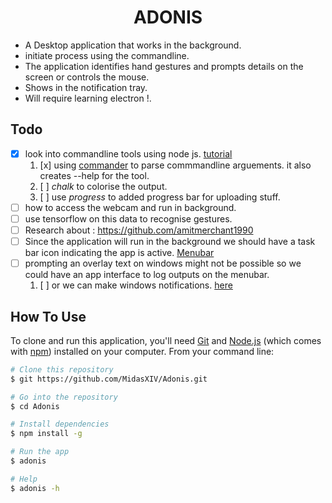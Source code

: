 <h1 align="center">ADONIS</h1>

* A Desktop application that works in the background.
* initiate process using the commandline.
* The application identifies hand gestures and prompts details on the screen or controls the mouse.
* Shows in the notification tray.
* Will require learning electron !.

## Todo
- [x] look into commandline tools using node js. [tutorial](https://developer.atlassian.com/blog/2015/11/scripting-with-node/)
   1. [x] using [commander](https://www.npmjs.com/package/commander) to parse commmandline arguements. it also creates --help for the tool.
   2. [ ] *chalk* to colorise the output.
   3. [ ] use *progress* to added progress bar for uploading stuff.
- [ ] how to access the webcam and run in background.
- [ ] use tensorflow on this data to recognise gestures.
- [ ] Research about : https://github.com/amitmerchant1990
- [ ] Since the application will run in the background we should have a task bar icon indicating the app is active. [Menubar](https://github.com/maxogden/menubar)
- [ ] prompting an overlay text on windows might not be possible so we could have an app interface to log outputs on the menubar.
   1. [ ] or we can make windows notifications. [here](https://github.com/mikaelbr/node-notifier)
## How To Use

To clone and run this application, you'll need [Git](https://git-scm.com) and [Node.js](https://nodejs.org/en/download/) (which comes with [npm](http://npmjs.com)) installed on your computer. From your command line:

```bash
# Clone this repository
$ git https://github.com/MidasXIV/Adonis.git

# Go into the repository
$ cd Adonis

# Install dependencies
$ npm install -g

# Run the app
$ adonis

# Help
$ adonis -h
```